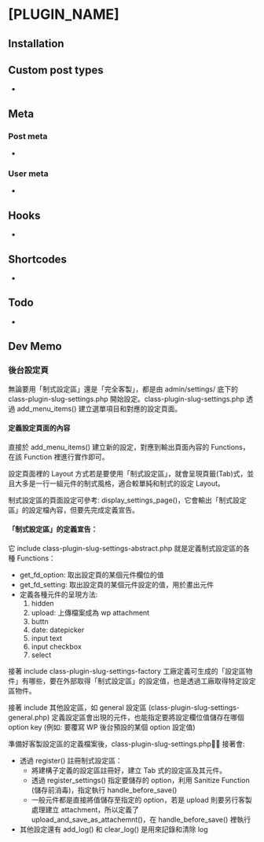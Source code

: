 # [PLUGIN_NAME]


## Installation

## Custom post types
*

## Meta

### Post meta
*

### User meta
*

## Hooks
*

## Shortcodes
*

## Todo
*

## Dev Memo

### 後台設定頁

無論要用「制式設定區」還是「完全客製」，都是由 admin/settings/ 底下的 class-plugin-slug-settings.php 開始設定。class-plugin-slug-settings.php 透過 add_menu_items() 建立選單項目和對應的設定頁面。

#### 定義設定頁面的內容
直接於 add_menu_items() 建立新的設定，對應到輸出頁面內容的 Functions，在該 Function 裡進行實作即可。

設定頁面裡的 Layout 方式若是要使用「制式設定區」，就會呈現頁籤(Tab)式，並且大多是一行一組元件的制式風格，適合較單純和制式的設定 Layout。

制式設定區的頁面設定可參考: display_settings_page()，它會輸出「制式設定區」的設定檔內容，但要先完成定義宣告。

#### 「制式設定區」的定義宣告：

它 include class-plugin-slug-settings-abstract.php 就是定義制式設定區的各種 Functions：
* get_fd_option: 取出設定頁的某個元件欄位的值
* get_fd_setting: 取出設定頁的某個元件設定的值，用於畫出元件
* 定義各種元件的呈現方法:
    1. hidden
    2. upload: 上傳檔案成為 wp attachment
    3. buttn
    4. date: datepicker
    5. input text
    6. input checkbox
    7. select

接著 include class-plugin-slug-settings-factory 工廠定義可生成的「設定區物件」有哪些，要在外部取得「制式設定區」的設定值，也是透過工廠取得特定設定區物件。

接著 include 其他設定區，如 general 設定區 (class-plugin-slug-settings-general.php) 定義設定區會出現的元件，也能指定要將設定欄位值儲存在哪個 option key (例如: 要覆寫 WP 後台預設的某個 option 設定值)

準備好客製設定區的定義檔案後，class-plugin-slug-settings.php 接著會:
* 透過 register() 註冊制式設定區：
    * 將建構子定義的設定區註冊好，建立 Tab 式的設定區及其元件。
    * 透過 register_settings() 指定要儲存的 option，利用 Sanitize Function (儲存前消毒)，指定執行 handle_before_save()
    * 一般元件都是直接將值儲存至指定的 option，若是 upload 則要另行客製處理建立 attachment，所以定義了 upload_and_save_as_attachemnt()，在 handle_before_save() 裡執行
* 其他設定還有 add_log() 和 clear_log() 是用來記錄和清除 log
